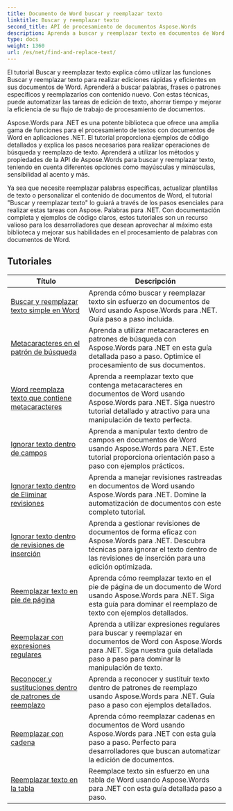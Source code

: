 ```yaml
---
title: Documento de Word buscar y reemplazar texto
linktitle: Buscar y reemplazar texto
second_title: API de procesamiento de documentos Aspose.Words
description: Aprenda a buscar y reemplazar texto en documentos de Word usando Aspose.Words para .NET. Los tutoriales le muestran cómo realizar búsquedas de texto precisas, incluidas opciones de búsqueda avanzada.
type: docs
weight: 1360
url: /es/net/find-and-replace-text/
---
```

El tutorial Buscar y reemplazar texto explica cómo utilizar las funciones Buscar y reemplazar texto para realizar ediciones rápidas y eficientes en sus documentos de Word. Aprenderá a buscar palabras, frases o patrones específicos y reemplazarlos con contenido nuevo. Con estas técnicas, puede automatizar las tareas de edición de texto, ahorrar tiempo y mejorar la eficiencia de su flujo de trabajo de procesamiento de documentos.

Aspose.Words para .NET es una potente biblioteca que ofrece una amplia gama de funciones para el procesamiento de textos con documentos de Word en aplicaciones .NET. El tutorial proporciona ejemplos de código detallados y explica los pasos necesarios para realizar operaciones de búsqueda y reemplazo de texto. Aprenderá a utilizar los métodos y propiedades de la API de Aspose.Words para buscar y reemplazar texto, teniendo en cuenta diferentes opciones como mayúsculas y minúsculas, sensibilidad al acento y más.

Ya sea que necesite reemplazar palabras específicas, actualizar plantillas de texto o personalizar el contenido de documentos de Word, el tutorial "Buscar y reemplazar texto" lo guiará a través de los pasos esenciales para realizar estas tareas con Aspose. Palabras para .NET. Con documentación completa y ejemplos de código claros, estos tutoriales son un recurso valioso para los desarrolladores que desean aprovechar al máximo esta biblioteca y mejorar sus habilidades en el procesamiento de palabras con documentos de Word.

 ## Tutoriales
| Título | Descripción |
| --- | --- |
| [Buscar y reemplazar texto simple en Word](./simple-find-replace/) | Aprenda cómo buscar y reemplazar texto sin esfuerzo en documentos de Word usando Aspose.Words para .NET. Guía paso a paso incluida. |
| [Metacaracteres en el patrón de búsqueda](./meta-characters-in-search-pattern/) | Aprenda a utilizar metacaracteres en patrones de búsqueda con Aspose.Words para .NET en esta guía detallada paso a paso. Optimice el procesamiento de sus documentos. |
| [Word reemplaza texto que contiene metacaracteres](./replace-text-containing-meta-characters/) | Aprenda a reemplazar texto que contenga metacaracteres en documentos de Word usando Aspose.Words para .NET. Siga nuestro tutorial detallado y atractivo para una manipulación de texto perfecta. |
| [Ignorar texto dentro de campos](./ignore-text-inside-fields/) | Aprenda a manipular texto dentro de campos en documentos de Word usando Aspose.Words para .NET. Este tutorial proporciona orientación paso a paso con ejemplos prácticos. |
| [Ignorar texto dentro de Eliminar revisiones](./ignore-text-inside-delete-revisions/) | Aprenda a manejar revisiones rastreadas en documentos de Word usando Aspose.Words para .NET. Domine la automatización de documentos con este completo tutorial. |
| [Ignorar texto dentro de revisiones de inserción](./ignore-text-inside-insert-revisions/) | Aprenda a gestionar revisiones de documentos de forma eficaz con Aspose.Words para .NET. Descubra técnicas para ignorar el texto dentro de las revisiones de inserción para una edición optimizada. |
| [Reemplazar texto en pie de página](./replace-text-in-footer/) | Aprenda cómo reemplazar texto en el pie de página de un documento de Word usando Aspose.Words para .NET. Siga esta guía para dominar el reemplazo de texto con ejemplos detallados. |
| [Reemplazar con expresiones regulares](./replace-with-regex/) | Aprenda a utilizar expresiones regulares para buscar y reemplazar en documentos de Word con Aspose.Words para .NET. Siga nuestra guía detallada paso a paso para dominar la manipulación de texto. |
| [Reconocer y sustituciones dentro de patrones de reemplazo](./recognize-and-substitutions-within-replacement-patterns/) | Aprenda a reconocer y sustituir texto dentro de patrones de reemplazo usando Aspose.Words para .NET. Guía paso a paso con ejemplos detallados. |
| [Reemplazar con cadena](./replace-with-string/) | Aprenda cómo reemplazar cadenas en documentos de Word usando Aspose.Words para .NET con esta guía paso a paso. Perfecto para desarrolladores que buscan automatizar la edición de documentos. |
| [Reemplazar texto en la tabla](./replace-text-in-table/) | Reemplace texto sin esfuerzo en una tabla de Word usando Aspose.Words para .NET con esta guía detallada paso a paso. |